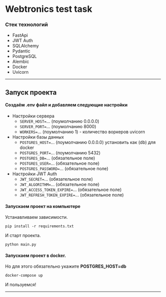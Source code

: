 # Webtronics test task
### Стек технологий
- FastApi
- JWT Auth
- SQLAlchemy
- Pydantic
- PostgreSQL
- Alembic
- Docker
- Uvicorn

---
## Запуск проекта
#### Создаём .env файл и добавляем следующие настройки

- Настройки сервера
  - `SERVER_HOST=`... (поумолчанию 0.0.0.0)
  - `SERVER_PORT=`... (поумолчанию 8000)
  - `WORKERS=`... (поумолчанию 1) - количество воркеров uvicorn
- Настройки базы данных 
  - `POSTGRES_HOST=`... (поумолчанию 0.0.0.0) установить как (db) для docker
  - `POSTGRES_PORT=`... (поумолчанию 5432)
  - `POSTGRES_DB=`... (обязательное поле)
  - `POSTGRES_USER=`... (обязательное поле)
  - `POSTGRES_PASSWORD=`... (обязательное поле)
- Настройки JWT Auth
  - `JWT_SECRET=`... (обязательное поле)
  - `JWT_ALGORITHM=`... (обязательное поле)
  - `JWT_ACCESS_TOKEN_EXPIRE=`... (обязательное поле)
  - `JWT_REFRESH_TOKEN_EXPIRE=`... (обязательное поле)

#### Запускаем проект на компьютере
Устанавливаем зависимости.
```
pip install -r requirements.txt
```

И старт проекта.
```
python main.py
```

#### Запускаем проект в docker. 
Но для этого обязательно укажите **POSTGRES_HOST=db**

```
docker-compose up
```

И пользуемся!

---
